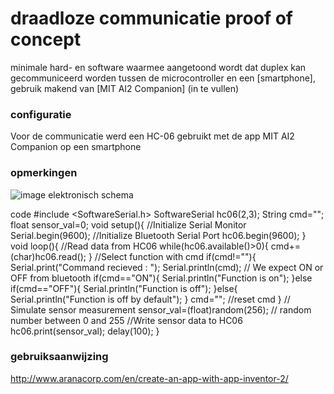 # draadloze communicatie proof of concept
minimale hard- en software waarmee aangetoond wordt dat duplex kan gecommuniceerd worden tussen de microcontroller en een [smartphone], gebruik makend van [MIT AI2 Companion] (in te vullen)
<br />
### configuratie
Voor de communicatie werd een HC-06 gebruikt met de app MIT AI2 Companion op een smartphone
### opmerkingen
![image](https://user-images.githubusercontent.com/114751410/199984666-7941ed86-f995-478f-a70d-89d56fc940be.png) elektronisch schema

code
#include <SoftwareSerial.h>
SoftwareSerial hc06(2,3);
String cmd="";
float sensor_val=0;
void setup(){
  //Initialize Serial Monitor
  Serial.begin(9600);
  //Initialize Bluetooth Serial Port
  hc06.begin(9600);
}
void loop(){
  //Read data from HC06
  while(hc06.available()>0){
    cmd+=(char)hc06.read();
  }
  //Select function with cmd
  if(cmd!=""){
    Serial.print("Command recieved : ");
    Serial.println(cmd);
    // We expect ON or OFF from bluetooth
    if(cmd=="ON"){
        Serial.println("Function is on");
    }else if(cmd=="OFF"){
        Serial.println("Function is off");
    }else{
        Serial.println("Function is off by default");
    }
    cmd=""; //reset cmd
  }
  // Simulate sensor measurement
  sensor_val=(float)random(256); // random number between 0 and 255
  //Write sensor data to HC06
  hc06.print(sensor_val);
  delay(100);
}



### gebruiksaanwijzing
http://www.aranacorp.com/en/create-an-app-with-app-inventor-2/
